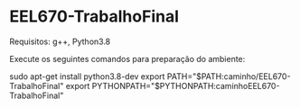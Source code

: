 # EEL670-TrabalhoFinal

Requisitos: g++, Python3.8

Execute os seguintes comandos para preparação do ambiente:

sudo apt-get install python3.8-dev
export PATH="$PATH:caminho/EEL670-TrabalhoFinal"
export PYTHONPATH="$PYTHONPATH:caminhoEEL670-TrabalhoFinal"